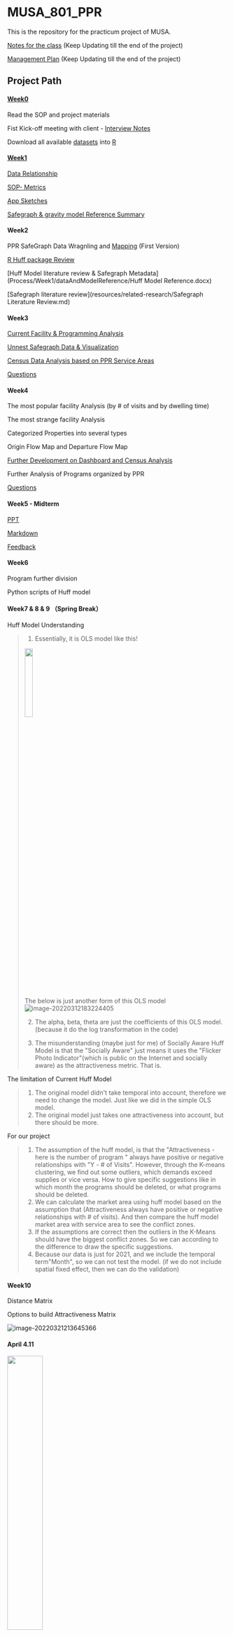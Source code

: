 # MUSA_801_PPR
This is the repository for the practicum project of MUSA.

[Notes for the class](notes.md) (Keep Updating till the end of the project)

[Management Plan](https://docs.google.com/spreadsheets/d/1FgCO618cihtmxwfZZv87nweTDBh2rQip/edit?usp=sharing&ouid=107802804023877926203&rtpof=true&sd=true) (Keep Updating till the end of the project)

## Project Path
#### [Week0](Process/Week0)

Read the SOP and project materials

Fist Kick-off meeting with client - [Interview Notes](Process/Week0/interviewnotes_0118.md)

Download all available [datasets](data/open-data-philly/00-sources-and-metadata.md) into [R](Process/Week0/PPPR.html)

#### [Week1](Process/Week1)

[Data Relationship](/Process/Week1/dataRelationship/note_Database_Relationship.md)

[SOP- Metrics](Process/Week1/sopMetrics/sucessfulMetrics.md)

[App Sketches](Process/Week1/appSketches/README.md)

[Safegraph & gravity model Reference Summary](Process/Week1/dataAndModelReference/ModelReference.md) 

#### Week2
PPR SafeGraph Data Wragnling and [Mapping](demo/) (First Version)

[R Huff package Review](https://raw.githubusercontent.com/alexsingleton/Huff-Tools/master/huff-tools.r)

[Huff Model literature review & Safegraph Metadata](Process/Week1/dataAndModelReference/Huff Model Reference.docx)

[Safegraph literature review](resources/related-research/Safegraph Literature Review.md)

#### Week3

[Current Facility & Programming Analysis](Process\Week3\PPPR-Program.html) 

[Unnest Safegraph Data & Visualization](PPPR.html)

[Census Data Analysis based on PPR Service Areas](https://ppr-dashboard-xfw9y.ondigitalocean.app/)

[Questions](notes.md)

#### Week4

The most popular facility Analysis (by # of visits and by dwelling time)

The most strange facility Analysis

Categorized Properties into several types

Origin Flow Map and Departure Flow Map

[Further Development on Dashboard and Census Analysis](https://ppr-dashboard-xfw9y.ondigitalocean.app/)

Further Analysis of Programs organized by PPR

[Questions](notes.md)

#### Week5 - Midterm

[PPT](https://docs.google.com/presentation/d/1bBRV1WXwandpqySlg-J_grMCS6epUF8gNEZjnMhIpu8/edit) 

[Markdown](PPPR_Midterm.html)

[Feedback](midtermfeedback.md)

#### Week6

Program further division

Python scripts of Huff model

#### Week7 & 8 & 9 （Spring Break）

Huff Model Understanding

> 1. Essentially, it is OLS model like this!
>
> <img src="https://raw.githubusercontent.com/ShaunZhxiong/ImgGarage/main/img/image-20220312183108213.png" width=20%>
>
> The below is just another form of this OLS model![image-20220312183224405](https://raw.githubusercontent.com/ShaunZhxiong/ImgGarage/main/img/image-20220312183224405.png)
>
> 2. The alpha, beta, theta are just the coefficients of this OLS model. (because it do the log transformation in the code)
>
> 3. The misunderstanding (maybe just for me) of Socially Aware Huff Model is that the "Socially Aware" just means it uses the "Flicker Photo Indicator"(which is public on the Internet and socially aware) as the attractiveness metric. That is.

The limitation of Current Huff Model

> 1. The original model didn't take temporal into account, therefore we need to change the model. Just like we did in the simple OLS model.
> 2. The original model just takes one attractiveness into account, but there should be more.

For our project

> 1. The assumption of the huff model, is that the "Attractiveness - here is the number of program " always have positive or negative relationships with "Y - # of Visits". However, through the K-means clustering, we find out some outliers, which demands exceed supplies or vice versa. How to give specific suggestions like in which month the programs should be deleted, or what programs should be deleted.
> 2. We can calculate the market area using huff model based on the assumption that (Attractiveness always have positive or negative relationships with # of visits). And then compare the huff model market area with service area to see the conflict zones.
> 3. If the assumptions are correct then the outliers in the K-Means should have the biggest conflict zones. So we can according to the difference to draw the specific suggestions.
> 4. Because our data is just for 2021, and we include the temporal term"Month", so we can not test the model. (if we do not include spatial fixed effect, then we can do the validation)

#### Week10

Distance Matrix

Options to build Attractiveness Matrix

![image-20220321213645366](https://raw.githubusercontent.com/ShaunZhxiong/ImgGarage/main/img/image-20220321213645366.png)

#### April 4.11

<img src="https://raw.githubusercontent.com/ShaunZhxiong/ImgGarage/main/ShaunZhxiong/ImgGarage/img/image-20220412121144061.png" width=40%>

```
[1] "Drop NA probability and use small PCA"
[1] "Rsquare: Mean is:  0.368691627547928"
[1] "Rsquare: Minimum is:  0.0234715185627968"
[1] "Rsquare: Maximum is:  1"

```

```
[1] "Drop NA probability and no use PCA"
[1] "Rsquare: Mean is:  0.445271042578286"
[1] "Rsquare: Minimum is:  0.0962978360417454"
[1] "Rsquare: Maximum is:  0.948240340493002"

```

```
[1] "Replace NA probability and use large PCA"
[1] "Rsquare: Mean is:  0.137651934260834"
[1] "Rsquare: Minimum is:  0.0090492210729412"
[1] "Rsquare: Maximum is:  0.500526340048496"

```

```
[1] "Drop Na & Large Attractiveness"
[1] "Rsquare: Mean is:  0.42837896018574"
[1] "Rsquare: Minimum is:  0.0321102719050275"
[1] "Rsquare: Maximum is:  1"
[1] "# of lost origins is:  53"
```



<img src =https://raw.githubusercontent.com/ShaunZhxiong/ImgGarage/main/ShaunZhxiong/ImgGarage/img/image-20220412120037694.png width=40%>

<img src="https://raw.githubusercontent.com/ShaunZhxiong/ImgGarage/main/ShaunZhxiong/ImgGarage/img/image-20220412121049487.png" >

```
[1] "spring"
[1] "Rsquare: Mean is:  0.501378951400955"
[1] "Rsquare: Minimum is:  0"
[1] "Rsquare: Maximum is:  1"
[1] "Rsquare: Minimum is:  0"
[1] "# of lost origins is:  539"
```

<img src="https://raw.githubusercontent.com/ShaunZhxiong/ImgGarage/main/ShaunZhxiong/ImgGarage/img/image-20220409203723981.png" width=40%>

<img src="https://raw.githubusercontent.com/ShaunZhxiong/ImgGarage/main/ShaunZhxiong/ImgGarage/img/image-20220412121736514.png" width=40%>

```
[1] "summer"
[1] "Rsquare: Mean is:  0.482639361880492"
[1] "Rsquare: Minimum is:  0"
[1] "Rsquare: Maximum is:  1"
[1] "# of lost origins is:  481"
```

<img src="https://raw.githubusercontent.com/ShaunZhxiong/ImgGarage/main/ShaunZhxiong/ImgGarage/img/image-20220409203926216.png" width=40%>

<img src="https://raw.githubusercontent.com/ShaunZhxiong/ImgGarage/main/ShaunZhxiong/ImgGarage/img/image-20220412121804289.png" width=40%>


----------------------------------------------------------------------------------------------------------------------------------------------------------

```
[1] "autumn"
[1] "Rsquare: Mean is:  0.502063617579819"
[1] "Rsquare: Minimum is:  0"
[1] "Rsquare: Maximum is:  1"
[1] "# of lost origins is:  524"
```

<img src="https://raw.githubusercontent.com/ShaunZhxiong/ImgGarage/main/ShaunZhxiong/ImgGarage/img/image-20220409204046675.png" width=40%>

<img src="https://raw.githubusercontent.com/ShaunZhxiong/ImgGarage/main/ShaunZhxiong/ImgGarage/img/image-20220412121904046.png" width=40%>

----------------------------------------------------------------------------------------------------------------------------------------------------------

```
[1] "winter"
[1] "Rsquare: Mean is:  0.615269471313428"
[1] "Rsquare: Minimum is:  0"
[1] "Rsquare: Maximum is:  1"
[1] "# of lost origins is:  916"
```

<img src="https://raw.githubusercontent.com/ShaunZhxiong/ImgGarage/main/ShaunZhxiong/ImgGarage/img/image-20220409204154885.png" width=40%>

<img src="https://raw.githubusercontent.com/ShaunZhxiong/ImgGarage/main/ShaunZhxiong/ImgGarage/img/image-20220412115955286.png" width=40%>
